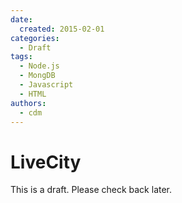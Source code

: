 ```yaml
---
date:
  created: 2015-02-01
categories:
  - Draft
tags:
  - Node.js
  - MongDB
  - Javascript
  - HTML
authors:
  - cdm
---
```


# LiveCity

This is a draft. Please check back later.

